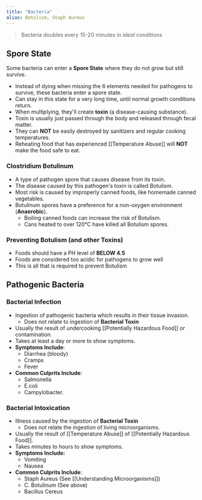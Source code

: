 ```yaml
---
title: "Bacteria"
alias: Botulism, Staph Aureus
---
```


> Bacteria doubles every 15-20 minutes in *ideal* conditions

## Spore State

Some bacteria can enter a **Spore State** where they do not grow but still survive.

* Instead of dying when missing the 6 elements needed for pathogens to survive, these bacteria enter a spore state.
* Can stay in this state for a very long time, until normal growth conditions return.
* When multiplying, they'll create **toxin** (a disease-causing substance).
* Toxin is usually just passed through the body and released through fecal matter.
* They can **NOT** be easily destroyed by sanitizers and regular cooking temperatures.
* Reheating food that has experienced [[Temperature Abuse]] will **NOT** make the food safe to eat.

### Clostridium Botulinum
* A type of pathogen spore that causes disease from its toxin.
* The disease caused by this pathogen's toxin is called *Botulism*.
* Most risk is caused by improperly canned foods, like homemade canned vegetables.
* Botulinum spores have a preference for a non-oxygen environment (**Anaerobic**).
	* Boiling canned foods can increase the risk of Botulism.
	* Cans heated to over 120°C have killed all Botulism spores.

### Preventing Botulism (and other Toxins)
* Foods should have a PH level of **BELOW 4.5**
* Foods are considered too acidic for pathogens to grow well
* This is all that is required to prevent Botulism

## Pathogenic Bacteria

### Bacterial Infection

* Ingestion of pathogenic bacteria which results in their tissue invasion.
	* Does not relate to ingestion of **Bacterial Toxin**
* Usually the result of undercooking [[Potentially Hazardous Food]] or contamination.
* Takes at least a day or more to show symptoms.
* **Symptoms Include**: 
	* Diarrhea (bloody)
	* Cramps
	* Fever
* **Common Culprits Include**: 
	* Salmonella
	* E.coli
	* Campylobacter.

### Bacterial Intoxication

* Illness caused by the ingestion of **Bacterial Toxin**
	* Does not relate the ingestion of living microorganisms.
* Usually the result of [[Temperature Abuse]] of [[Potentially Hazardous Food]].
* Takes minutes to hours to show symptoms.
* **Symptoms Include:** 
	* Vomiting
	* Nausea
* **Common Culprits Include**: 
	* Staph Aureus (See [[Understanding Microorganisms]])
	* C. Botulinum (See above)
	* Bacillus Cereus 